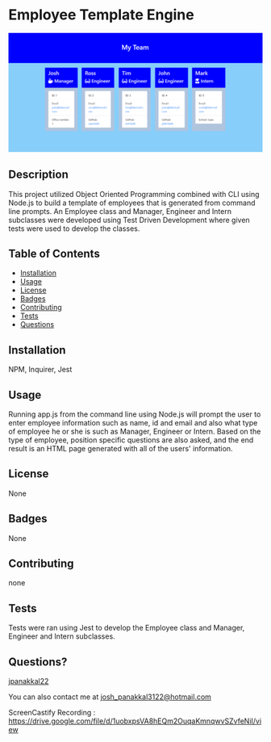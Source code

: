 # Employee Template Engine

![Employee Template Engine](assets/employee_template_engine.PNG)

## Description
This project utilized Object Oriented Programming combined with CLI using Node.js to build a template of employees that is generated from command line prompts. An Employee class and Manager, Engineer and Intern subclasses were developed using Test Driven Development where given tests were used to develop the classes. 

## Table of Contents

* [Installation](#installation)
* [Usage](#usage)
* [License](#license)
* [Badges](#badges)
* [Contributing](#contributing)
* [Tests](#tests)
* [Questions](#questions)

## Installation
NPM, Inquirer, Jest

## Usage
Running app.js from the command line using Node.js will prompt the user to enter employee information such as name, id and email and also what type of employee he or she is such as Manager, Engineer or Intern. Based on the type of employee, position specific questions are also asked, and the end result is an HTML page generated with all of the users' information.

## License
None

## Badges
None

## Contributing 
none

## Tests
Tests were ran using Jest to develop the Employee class and Manager, Engineer and Intern subclasses.

## Questions?
[jpanakkal22](https://github.com/jpanakkal22)

You can also contact me at josh_panakkal3122@hotmail.com

ScreenCastify Recording : https://drive.google.com/file/d/1uobxpsVA8hEQm2OuqaKmnqwvSZvfeNiI/view

